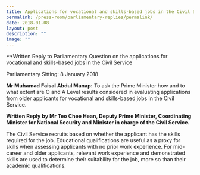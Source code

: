 ```yaml
---
title: Applications for vocational and skills‑based jobs in the Civil Service
permalink: /press-room/parliamentary-replies/permalink/
date: 2018-01-08
layout: post
description: ""
image: ""
---
```

**Written Reply to Parliamentary Question on the applications for vocational and skills-based jobs in the Civil Service  
  
Parliamentary Sitting: 8 January 2018  
  
**Mr Muhamad Faisal Abdul Manap:** To ask the Prime Minister how and to what extent are O and A Level results considered in evaluating applications from older applicants for vocational and skills-based jobs in the Civil Service.  
  
**Written Reply by Mr Teo Chee Hean, Deputy Prime Minister, Coordinating Minister for National Security and Minister in charge of the Civil Service.**  
  
The Civil Service recruits based on whether the applicant has the skills required for the job. Educational qualifications are useful as a proxy for skills when assessing applicants with no prior work experience. For mid-career and older applicants, relevant work experience and demonstrated skills are used to determine their suitability for the job, more so than their academic qualifications.